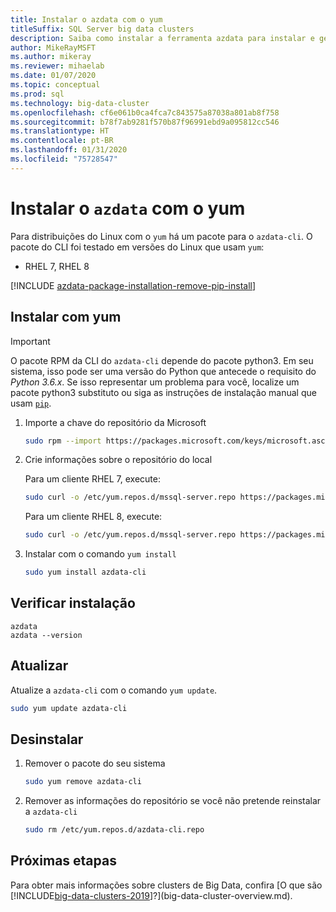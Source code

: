 ```yaml
---
title: Instalar o azdata com o yum
titleSuffix: SQL Server big data clusters
description: Saiba como instalar a ferramenta azdata para instalar e gerenciar clusters de Big Data com o yum.
author: MikeRayMSFT
ms.author: mikeray
ms.reviewer: mihaelab
ms.date: 01/07/2020
ms.topic: conceptual
ms.prod: sql
ms.technology: big-data-cluster
ms.openlocfilehash: cf6e061b0ca4fca7c843575a87038a801ab8f758
ms.sourcegitcommit: b78f7ab9281f570b87f96991ebd9a095812cc546
ms.translationtype: HT
ms.contentlocale: pt-BR
ms.lasthandoff: 01/31/2020
ms.locfileid: "75728547"
---
```

# <a name="install-azdata-with-yum"></a>Instalar o `azdata` com o yum

Para distribuições do Linux com o `yum` há um pacote para o `azdata-cli`. O pacote do CLI foi testado em versões do Linux que usam `yum`:

- RHEL 7, RHEL 8


[!INCLUDE [azdata-package-installation-remove-pip-install](../includes/azdata-package-installation-remove-pip-install.md)]

## <a name="install-with-yum"></a>Instalar com yum

>[!IMPORTANT]
> O pacote RPM da CLI do `azdata-cli` depende do pacote python3. Em seu sistema, isso pode ser uma versão do Python que antecede o requisito do *Python 3.6.x*. Se isso representar um problema para você, localize um pacote python3 substituto ou siga as instruções de instalação manual que usam [`pip`](deploy-install-azdata-pip.md).

1. Importe a chave do repositório da Microsoft

   ```bash
   sudo rpm --import https://packages.microsoft.com/keys/microsoft.asc
   ```

1. Crie informações sobre o repositório do local

   Para um cliente RHEL 7, execute:

   ```bash
   sudo curl -o /etc/yum.repos.d/mssql-server.repo https://packages.microsoft.com/config/rhel/7/mssql-server-2019.repo
   ```
  
   Para um cliente RHEL 8, execute:

   ```bash
   sudo curl -o /etc/yum.repos.d/mssql-server.repo https://packages.microsoft.com/config/rhel/8/mssql-server-2019.repo
   ```

1. Instalar com o comando `yum install`

   ```bash
   sudo yum install azdata-cli
   ```

## <a name="verify-install"></a>Verificar instalação

```
azdata
azdata --version
```

## <a name="update"></a>Atualizar

Atualize a `azdata-cli` com o comando `yum update`.

```bash
sudo yum update azdata-cli
```

## <a name="uninstall"></a>Desinstalar

1. Remover o pacote do seu sistema

   ```bash
   sudo yum remove azdata-cli
   ```

1. Remover as informações do repositório se você não pretende reinstalar a `azdata-cli`

   ```bash
   sudo rm /etc/yum.repos.d/azdata-cli.repo
   ```

## <a name="next-steps"></a>Próximas etapas

Para obter mais informações sobre clusters de Big Data, confira [O que são [!INCLUDE[big-data-clusters-2019](../includes/ssbigdataclusters-ver15.md)]?](big-data-cluster-overview.md).
